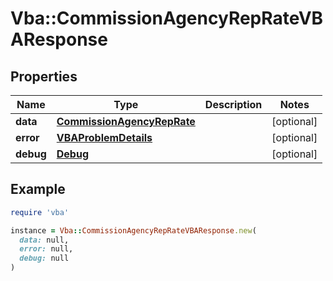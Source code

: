 # Vba::CommissionAgencyRepRateVBAResponse

## Properties

| Name | Type | Description | Notes |
| ---- | ---- | ----------- | ----- |
| **data** | [**CommissionAgencyRepRate**](CommissionAgencyRepRate.md) |  | [optional] |
| **error** | [**VBAProblemDetails**](VBAProblemDetails.md) |  | [optional] |
| **debug** | [**Debug**](Debug.md) |  | [optional] |

## Example

```ruby
require 'vba'

instance = Vba::CommissionAgencyRepRateVBAResponse.new(
  data: null,
  error: null,
  debug: null
)
```

